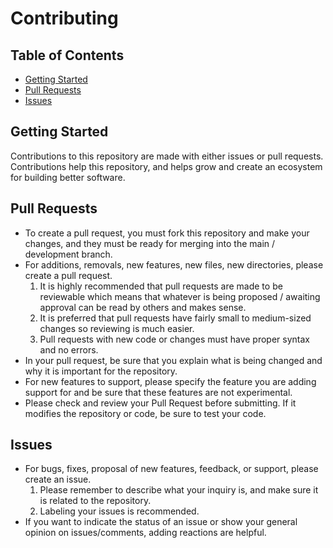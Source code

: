 # Contributing

## Table of Contents
- [Getting Started](#getting-started)
- [Pull Requests](#pull-requests)
- [Issues](#issues)

## Getting Started
Contributions to this repository are made with either issues or pull requests. Contributions help this repository, and helps grow and create an ecosystem for building better software.

## Pull Requests
- To create a pull request, you must fork this repository and make your changes, and they must be ready for merging into the main / development branch.
- For additions, removals, new features, new files, new directories, please create a pull request.
    1. It is highly recommended that pull requests are made to be reviewable which means that whatever is being proposed / awaiting approval can be read by others and makes sense.
    2. It is preferred that pull requests have fairly small to medium-sized changes so reviewing is much easier.
    3. Pull requests with new code or changes must have proper syntax and no errors.
- In your pull request, be sure that you explain what is being changed and why it is important for the repository.
- For new features to support, please specify the feature you are adding support for and be sure that these features are not experimental.
- Please check and review your Pull Request before submitting. If it modifies the repository or code, be sure to test your code.

## Issues
- For bugs, fixes, proposal of new features, feedback, or support, please create an issue.
    1. Please remember to describe what your inquiry is, and make sure it is related to the repository.
    2. Labeling your issues is recommended.
- If you want to indicate the status of an issue or show your general opinion on issues/comments, adding reactions are helpful.
